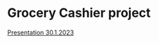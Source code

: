 # Grocery Cashier project

[Presentation 30.1.2023](https://jamkstudent-my.sharepoint.com/:p:/g/personal/ac4861_student_jamk_fi/EXD6jaH1005NimbQPc5q7g4BUGzYUcxOxIpKmhrl5xdHgg?e=r03uA2)

